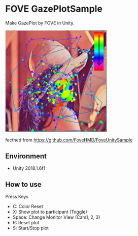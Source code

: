 # FOVE GazePlotSample
Make GazePlot by FOVE in Unity.

<img src="https://raw.githubusercontent.com/gatosyocora/FoveGazePlotSample/image/sample.png" width="320px">

fecthed from https://github.com/FoveHMD/FoveUnitySample

## Environment
* Unity 2018.1.6f1

## How to use
Press Keys
* C: Color Reset
* X: Show plot to  participant (Toggle)
* Space: Change Monitor View (Cam1, 2, 3)
* R: Reset plot
* S: Start/Stop plot
